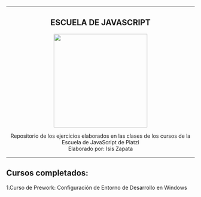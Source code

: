 ---------------------

<div align="center" >

## ESCUELA DE JAVASCRIPT


<img src="https://www.amvo.org.mx/wp-content/uploads/2021/04/logo-platzi-2.png" height="250px">

Repositorio de los ejercicios elaborados en las clases de los cursos de la Escuela de JavaScript de Platzi
  <br>
Elaborado por: Isis Zapata
</div>

---------------------
## Cursos completados:

1.Curso de Prework: Configuración de Entorno de Desarrollo en Windows
